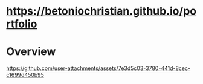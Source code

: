 # https://betoniochristian.github.io/portfolio
# Overview
https://github.com/user-attachments/assets/7e3d5c03-3780-441d-8cec-c1699d450b95
